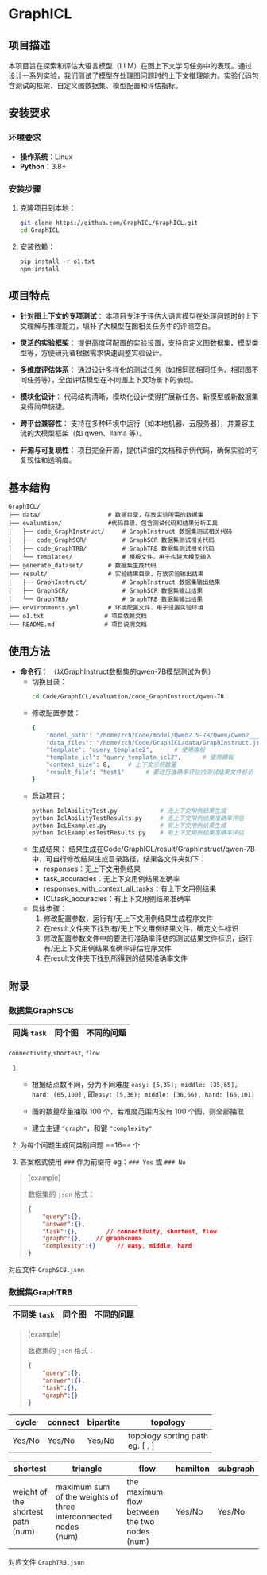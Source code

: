 # GraphICL

## 项目描述

本项目旨在探索和评估大语言模型（LLM）在图上下文学习任务中的表现。通过设计一系列实验，我们测试了模型在处理图问题时的上下文推理能力。实验代码包含测试的框架、自定义图数据集、模型配置和评估指标。

## 安装要求

### 环境要求

- **操作系统**：Linux
- **Python**：3.8+

### 安装步骤

1. 克隆项目到本地：
    ```bash
    git clone https://github.com/GraphICL/GraphICL.git
    cd GraphICL
    ```

2. 安装依赖：
    ```bash
    pip install -r o1.txt
    npm install
    ```

## 项目特点

- **针对图上下文的专项测试**：
本项目专注于评估大语言模型在处理问题时的上下文理解与推理能力，填补了大模型在图相关任务中的评测空白。

- **灵活的实验框架**：
提供高度可配置的实验设置，支持自定义图数据集、模型类型等，方便研究者根据需求快速调整实验设计。

- **多维度评估体系**：
通过设计多样化的测试任务（如相同图相同任务、相同图不同任务等），全面评估模型在不同图上下文场景下的表现。

- **模块化设计**：
代码结构清晰，模块化设计使得扩展新任务、新模型或新数据集变得简单快捷。

- **跨平台兼容性**：
支持在多种环境中运行（如本地机器、云服务器），并兼容主流的大模型框架（如 qwen、llama 等）。

- **开源与可复现性**：
项目完全开源，提供详细的文档和示例代码，确保实验的可复现性和透明度。

## 基本结构
    GraphICL/
    ├── data/                   # 数据目录，存放实验所需的数据集
    ├── evaluation/             #代码目录，包含测试代码和结果分析工具
    │   ├── code_GraphInstruct/     # GraphInstruct 数据集测试相关代码
    │   ├── code_GraphSCR/          # GraphSCR 数据集测试相关代码
    │   ├── code_GraphTRB/          # GraphTRB 数据集测试相关代码
    │   └── templates/              # 模板文件，用于构建大模型输入
    ├── generate_dataset/       # 数据集生成代码
    ├── result/                 # 实验结果目录，存放实验输出结果
    │   ├── GraphInstruct/          # GraphInstruct 数据集输出结果
    │   ├── GraphSCR/               # GraphSCR 数据集输出结果
    │   └── GraphTRB/               # GraphTRB 数据集输出结果
    ├── environments.yml        # 环境配置文件，用于设置实验环境
    ├── o1.txt                 # 项目依赖文档
    └── README.md              # 项目说明文档

## 使用方法

- **命令行**：
    （以GraphInstruct数据集的qwen-7B模型测试为例）
    - 切换目录：
        ```bash
        cd Code/GraphICL/evaluation/code_GraphInstruct/qwen-7B
        ```
    - 修改配置参数：
        ```bash
        {
            "model_path": "/home/zch/Code/model/Qwen2.5-7B/Qwen/Qwen2___5-7B-Instruct",     # 模型路径
            "data_files": "/home/zch/Code/GraphICL/data/GraphInstruct.json",        # 数据集路径
            "template": "query_template2",      # 使用模板
            "template_icl": "query_template_icl2",      # 使用模板
            "context_size": 8,     # 上下文示例数量
            "result_file": "test1"      # 要进行准确率评估的测试结果文件标识
        }
        ```
    - 启动项目：
        ```bash
        python IclAbilityTest.py            # 无上下文用例结果生成
        python IclAbilityTestResults.py     # 无上下文用例结果准确率评估
        python IcLExamples.py               # 有上下文用例结果生成
        python IclExamplesTestResults.py    # 有上下文用例结果准确率评估
        ```
    - 生成结果：
        结果生成在Code/GraphICL/result/GraphInstruct/qwen-7B中，可自行修改结果生成目录路径，结果各文件夹如下：
        - responses：无上下文用例结果
        - task_accuracies：无上下文用例结果准确率
        - responses_with_context_all_tasks：有上下文用例结果
        - ICLtask_accuracies：有上下文用例结果准确率
    - 具体步骤：
        1. 修改配置参数，运行有/无上下文用例结果生成程序文件
        2. 在result文件夹下找到有/无上下文用例结果文件，确定文件标识
        3. 修改配置参数文件中的要进行准确率评估的测试结果文件标识，运行有/无上下文用例结果准确率评估程序文件
        4. 在result文件夹下找到所得到的结果准确率文件

## 附录

### 数据集GraphSCB

| 同类 `task` | 同个图 | 不同的问题 |
| ----------- | ------ | ---------- |


 `connectivity`,`shortest`, `flow` 
1. - 根据结点数不同，分为不同难度
     `easy: [5,35]; middle: (35,65], hard: (65,100]` ,
     即`easy: [5,36); middle: [36,66), hard: [66,101)` 
   - 图的数量尽量抽取 100 个，若难度范围内没有 100 个图，则全部抽取
   
   - 建立主键 `"graph"`，和键 `"complexity"`
   
2. 为每个问题生成同类别问题 ==16== 个


3. 答案格式使用 `###` 作为前缀符
   eg：`### Yes` 或 `### No`

> [example]
>
> 数据集的 `json` 格式：
>
> ```json
> {
>     "query":{},
>     "answer":{},
>     "task":{},		// connectivity, shortest, flow
>     "graph":{},    // graph<num>
>     "complexity":{}      // easy, middle, hard   
> }
> ```
>

对应文件 `GraphSCB.json`

### 数据集GraphTRB

| 不同类 `task` | 同个图 | 不同的问题 |
| ------------- | ------ | ---------- |


> [example]
>
> 数据集的 `json` 格式：
>
> ```json
> {
>     "query":{},
>     "answer":{},
>     "task":{},
>     "graph":{}
> }
> ```

| cycle  | connect | bipartite | topology                             |
| ------ | ------- | --------- | ------------------------------------ |
| Yes/No | Yes/No  | Yes/No    | topology sorting path<br />eg. [ , ] |

| shortest                               | triangle                                                     | flow                                              | hamilton | subgraph |
| -------------------------------------- | ------------------------------------------------------------ | ------------------------------------------------- | -------- | -------- |
| weight of the shortest path<br />(num) | maximum sum of the weights of three interconnected nodes<br />(num) | the maximum flow between the two nodes<br />(num) | Yes/No   | Yes/No   |

对应文件 `GraphTRB.json`